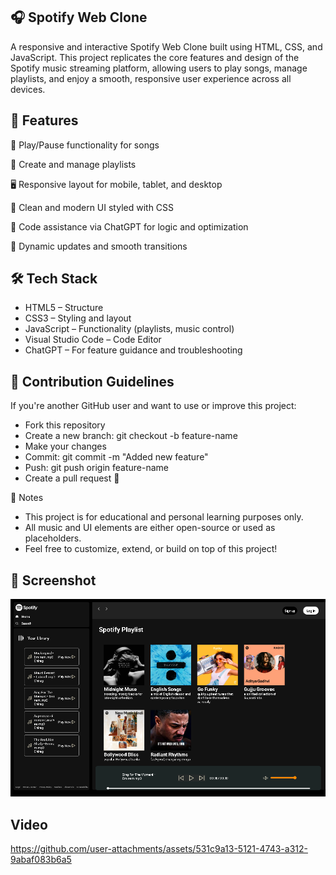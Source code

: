 ## 🎧 Spotify Web Clone
A responsive and interactive Spotify Web Clone built using HTML, CSS, and JavaScript. This project replicates the core features and design of the Spotify music streaming platform, allowing users to play songs, manage playlists, and enjoy a smooth, responsive user experience across all devices.

## 🚀 Features
🎵 Play/Pause functionality for songs

📃 Create and manage playlists

🖥️ Responsive layout for mobile, tablet, and desktop

🎨 Clean and modern UI styled with CSS

🧠 Code assistance via ChatGPT for logic and optimization

🔄 Dynamic updates and smooth transitions


## 🛠️ Tech Stack
<ul>
<li>HTML5 – Structure</li>

<li>CSS3 – Styling and layout</li>

<li>JavaScript – Functionality (playlists, music control)</li>

<li>Visual Studio Code – Code Editor</li>

<li>ChatGPT – For feature guidance and troubleshooting</li>
</ul>

## 🙌 Contribution Guidelines
If you're another GitHub user and want to use or improve this project:
<ul>  
<li>Fork this repository</li>

<li>Create a new branch: git checkout -b feature-name</li>

<li>Make your changes</li>

<li>Commit: git commit -m "Added new feature"</li>

<li>Push: git push origin feature-name</li>

<li>Create a pull request 🚀</li>
</ul>


📌 Notes
<ul>
<li>This project is for educational and personal learning purposes only.</li>

<li>All music and UI elements are either open-source or used as placeholders.</li>
  
<li>Feel free to customize, extend, or build on top of this project!</li>
</ul>

## 📸 Screenshot

![Spotify Web Clone](img/Spotify.png)

## Video

https://github.com/user-attachments/assets/531c9a13-5121-4743-a312-9abaf083b6a5



